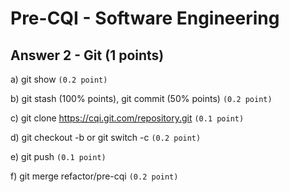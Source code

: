 # Pre-CQI - Software Engineering

## Answer 2 - Git (1 points)

a) git show <commit-id> `(0.2 point)`

b) git stash (100% points), git commit (50% points) `(0.2 point)`

c) git clone https://cqi.git.com/repository.git `(0.1 point)`

d) git checkout -b <nom-de-la-branche> or git switch -c <nom-de-la-branche> `(0.2 point)`

e) git push `(0.1 point)`

f) git merge refactor/pre-cqi `(0.2 point)`
